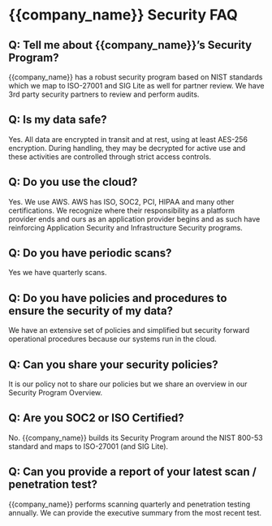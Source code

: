 # {{company_name}} Security FAQ

## Q: Tell me about {{company_name}}’s Security Program?

{{company_name}} has a robust security program based on NIST standards which we map to ISO-27001 and SIG Lite as well for partner review.  We have 3rd party security partners to review and perform audits.

## Q: Is my data safe?

Yes.  All data are encrypted in transit and at rest, using at least AES-256 encryption.  During handling, they may be decrypted for active use and these activities are controlled through strict access controls.

## Q: Do you use the cloud?

Yes.  We use AWS.  AWS has ISO, SOC2, PCI, HIPAA and many other certifications.  We recognize where their responsibility as a platform provider ends and ours as an application provider begins and as such have reinforcing Application Security and Infrastructure Security programs.

## Q: Do you have periodic scans?

Yes we have quarterly scans.

## Q:  Do you have policies and procedures to ensure the security of my data?

We have an extensive set of policies and simplified but security forward operational procedures because our systems run in the cloud.

## Q:  Can you share your security policies?

It is our policy not to share our policies but we share an overview in our Security Program Overview.

## Q:  Are you SOC2 or ISO Certified?

No.  {{company_name}} builds its Security Program around the NIST 800-53 standard and maps to ISO-27001 (and SIG Lite).

## Q:  Can you provide a report of your latest scan / penetration test?

{{company_name}} performs scanning quarterly and penetration testing annually.  We can provide the executive summary from the most recent test.
